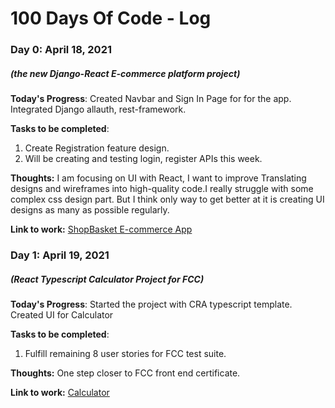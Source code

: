 # 100 Days Of Code - Log

### Day 0: April 18, 2021
##### (the new Django-React E-commerce platform project)

**Today's Progress**: Created Navbar and Sign In Page for for the app. Integrated Django allauth, rest-framework. 

**Tasks to be completed**: 
1. Create Registration feature design.
2. Will be creating and testing login, register APIs this week.

**Thoughts:** I am focusing on UI with React, I want to improve Translating designs and wireframes into high-quality code.I really struggle with some complex css design part. But I think only way to get better at it is creating UI designs as many as possible regularly.

**Link to work:** [ShopBasket E-commerce App](https://github.com/yogeshdatir/shopbasket/tree/dev/frontend/src/components/common)

### Day 1: April 19, 2021
##### (React Typescript Calculator Project for FCC)

**Today's Progress**: Started the project with CRA typescript template. Created UI for Calculator

**Tasks to be completed**: 
1. Fulfill remaining 8 user stories for FCC test suite.

**Thoughts:** One step closer to FCC front end certificate.

**Link to work:** [Calculator](https://github.com/yogeshdatir/FCC-React-Calculator)

